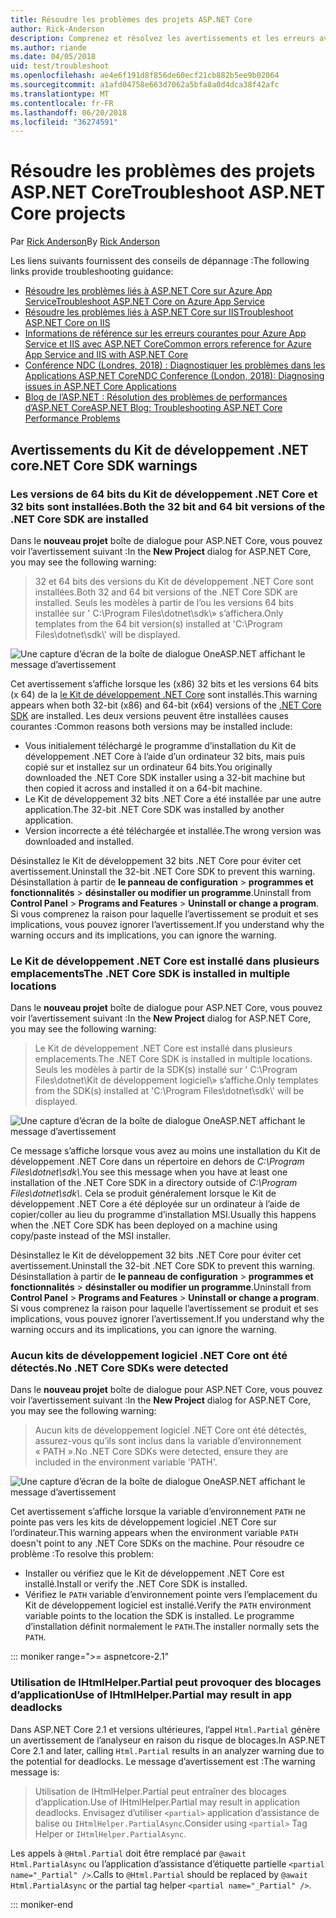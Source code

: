 ```yaml
---
title: Résoudre les problèmes des projets ASP.NET Core
author: Rick-Anderson
description: Comprenez et résolvez les avertissements et les erreurs avec les projets ASP.NET Core.
ms.author: riande
ms.date: 04/05/2018
uid: test/troubleshoot
ms.openlocfilehash: ae4e6f191d8f856de60ecf21cb882b5ee9b02064
ms.sourcegitcommit: a1afd04758e663d7062a5bfa8a0d4dca38f42afc
ms.translationtype: MT
ms.contentlocale: fr-FR
ms.lasthandoff: 06/20/2018
ms.locfileid: "36274591"
---
```

# <a name="troubleshoot-aspnet-core-projects"></a><span data-ttu-id="54e7d-103">Résoudre les problèmes des projets ASP.NET Core</span><span class="sxs-lookup"><span data-stu-id="54e7d-103">Troubleshoot ASP.NET Core projects</span></span>

<span data-ttu-id="54e7d-104">Par [Rick Anderson](https://twitter.com/RickAndMSFT)</span><span class="sxs-lookup"><span data-stu-id="54e7d-104">By [Rick Anderson](https://twitter.com/RickAndMSFT)</span></span>

<span data-ttu-id="54e7d-105">Les liens suivants fournissent des conseils de dépannage :</span><span class="sxs-lookup"><span data-stu-id="54e7d-105">The following links provide troubleshooting guidance:</span></span>

* [<span data-ttu-id="54e7d-106">Résoudre les problèmes liés à ASP.NET Core sur Azure App Service</span><span class="sxs-lookup"><span data-stu-id="54e7d-106">Troubleshoot ASP.NET Core on Azure App Service</span></span>](xref:host-and-deploy/azure-apps/troubleshoot)
* [<span data-ttu-id="54e7d-107">Résoudre les problèmes liés à ASP.NET Core sur IIS</span><span class="sxs-lookup"><span data-stu-id="54e7d-107">Troubleshoot ASP.NET Core on IIS</span></span>](xref:host-and-deploy/iis/troubleshoot)
* [<span data-ttu-id="54e7d-108">Informations de référence sur les erreurs courantes pour Azure App Service et IIS avec ASP.NET Core</span><span class="sxs-lookup"><span data-stu-id="54e7d-108">Common errors reference for Azure App Service and IIS with ASP.NET Core</span></span>](xref:host-and-deploy/azure-iis-errors-reference)
* [<span data-ttu-id="54e7d-109">Conférence NDC (Londres, 2018) : Diagnostiquer les problèmes dans les Applications ASP.NET Core</span><span class="sxs-lookup"><span data-stu-id="54e7d-109">NDC Conference (London, 2018): Diagnosing issues in ASP.NET Core Applications</span></span>](https://www.youtube.com/watch?v=RYI0DHoIVaA)
* [<span data-ttu-id="54e7d-110">Blog de l’ASP.NET : Résolution des problèmes de performances d’ASP.NET Core</span><span class="sxs-lookup"><span data-stu-id="54e7d-110">ASP.NET Blog: Troubleshooting ASP.NET Core Performance Problems</span></span>](https://blogs.msdn.microsoft.com/webdev/2018/05/23/asp-net-core-performance-improvements/)

## <a name="net-core-sdk-warnings"></a><span data-ttu-id="54e7d-111">Avertissements du Kit de développement .NET core</span><span class="sxs-lookup"><span data-stu-id="54e7d-111">.NET Core SDK warnings</span></span>

### <a name="both-the-32-bit-and-64-bit-versions-of-the-net-core-sdk-are-installed"></a><span data-ttu-id="54e7d-112">Les versions de 64 bits du Kit de développement .NET Core et 32 bits sont installées.</span><span class="sxs-lookup"><span data-stu-id="54e7d-112">Both the 32 bit and 64 bit versions of the .NET Core SDK are installed</span></span>

<span data-ttu-id="54e7d-113">Dans le **nouveau projet** boîte de dialogue pour ASP.NET Core, vous pouvez voir l’avertissement suivant :</span><span class="sxs-lookup"><span data-stu-id="54e7d-113">In the **New Project** dialog for ASP.NET Core, you may see the following warning:</span></span>

> <span data-ttu-id="54e7d-114">32 et 64 bits des versions du Kit de développement .NET Core sont installées.</span><span class="sxs-lookup"><span data-stu-id="54e7d-114">Both 32 and 64 bit versions of the .NET Core SDK are installed.</span></span> <span data-ttu-id="54e7d-115">Seuls les modèles à partir de l’ou les versions 64 bits installée sur ' C:\\Program Files\\dotnet\\sdk\\» s’affichera.</span><span class="sxs-lookup"><span data-stu-id="54e7d-115">Only templates from the 64 bit version(s) installed at 'C:\\Program Files\\dotnet\\sdk\\' will be displayed.</span></span>

![Une capture d’écran de la boîte de dialogue OneASP.NET affichant le message d’avertissement](troubleshoot/_static/both32and64bit.png)

<span data-ttu-id="54e7d-117">Cet avertissement s’affiche lorsque les (x86) 32 bits et les versions 64 bits (x 64) de la [le Kit de développement .NET Core](https://www.microsoft.com/net/download/all) sont installés.</span><span class="sxs-lookup"><span data-stu-id="54e7d-117">This warning appears when both 32-bit (x86) and 64-bit (x64) versions of the [.NET Core SDK](https://www.microsoft.com/net/download/all) are installed.</span></span> <span data-ttu-id="54e7d-118">Les deux versions peuvent être installées causes courantes :</span><span class="sxs-lookup"><span data-stu-id="54e7d-118">Common reasons both versions may be installed include:</span></span>

* <span data-ttu-id="54e7d-119">Vous initialement téléchargé le programme d’installation du Kit de développement .NET Core à l’aide d’un ordinateur 32 bits, mais puis copié sur et installez sur un ordinateur 64 bits.</span><span class="sxs-lookup"><span data-stu-id="54e7d-119">You originally downloaded the .NET Core SDK installer using a 32-bit machine but then copied it across and installed it on a 64-bit machine.</span></span>
* <span data-ttu-id="54e7d-120">Le Kit de développement 32 bits .NET Core a été installée par une autre application.</span><span class="sxs-lookup"><span data-stu-id="54e7d-120">The 32-bit .NET Core SDK was installed by another application.</span></span>
* <span data-ttu-id="54e7d-121">Version incorrecte a été téléchargée et installée.</span><span class="sxs-lookup"><span data-stu-id="54e7d-121">The wrong version was downloaded and installed.</span></span>

<span data-ttu-id="54e7d-122">Désinstallez le Kit de développement 32 bits .NET Core pour éviter cet avertissement.</span><span class="sxs-lookup"><span data-stu-id="54e7d-122">Uninstall the 32-bit .NET Core SDK to prevent this warning.</span></span> <span data-ttu-id="54e7d-123">Désinstallation à partir de **le panneau de configuration** > **programmes et fonctionnalités** > **désinstaller ou modifier un programme**.</span><span class="sxs-lookup"><span data-stu-id="54e7d-123">Uninstall from **Control Panel** > **Programs and Features** > **Uninstall or change a program**.</span></span> <span data-ttu-id="54e7d-124">Si vous comprenez la raison pour laquelle l’avertissement se produit et ses implications, vous pouvez ignorer l’avertissement.</span><span class="sxs-lookup"><span data-stu-id="54e7d-124">If you understand why the warning occurs and its implications, you can ignore the warning.</span></span>

### <a name="the-net-core-sdk-is-installed-in-multiple-locations"></a><span data-ttu-id="54e7d-125">Le Kit de développement .NET Core est installé dans plusieurs emplacements</span><span class="sxs-lookup"><span data-stu-id="54e7d-125">The .NET Core SDK is installed in multiple locations</span></span>

<span data-ttu-id="54e7d-126">Dans le **nouveau projet** boîte de dialogue pour ASP.NET Core, vous pouvez voir l’avertissement suivant :</span><span class="sxs-lookup"><span data-stu-id="54e7d-126">In the **New Project** dialog for ASP.NET Core, you may see the following warning:</span></span>

> <span data-ttu-id="54e7d-127">Le Kit de développement .NET Core est installé dans plusieurs emplacements.</span><span class="sxs-lookup"><span data-stu-id="54e7d-127">The .NET Core SDK is installed in multiple locations.</span></span> <span data-ttu-id="54e7d-128">Seuls les modèles à partir de la SDK(s) installé sur ' C:\\Program Files\\dotnet\\Kit de développement logiciel\\» s’affiche.</span><span class="sxs-lookup"><span data-stu-id="54e7d-128">Only templates from the SDK(s) installed at 'C:\\Program Files\\dotnet\\sdk\\' will be displayed.</span></span>

![Une capture d’écran de la boîte de dialogue OneASP.NET affichant le message d’avertissement](troubleshoot/_static/multiplelocations.png)

<span data-ttu-id="54e7d-130">Ce message s’affiche lorsque vous avez au moins une installation du Kit de développement .NET Core dans un répertoire en dehors de *C:\\Program Files\\dotnet\\sdk\\*.</span><span class="sxs-lookup"><span data-stu-id="54e7d-130">You see this message when you have at least one installation of the .NET Core SDK in a directory outside of *C:\\Program Files\\dotnet\\sdk\\*.</span></span> <span data-ttu-id="54e7d-131">Cela se produit généralement lorsque le Kit de développement .NET Core a été déployée sur un ordinateur à l’aide de copier/coller au lieu du programme d’installation MSI.</span><span class="sxs-lookup"><span data-stu-id="54e7d-131">Usually this happens when the .NET Core SDK has been deployed on a machine using copy/paste instead of the MSI installer.</span></span>

<span data-ttu-id="54e7d-132">Désinstallez le Kit de développement 32 bits .NET Core pour éviter cet avertissement.</span><span class="sxs-lookup"><span data-stu-id="54e7d-132">Uninstall the 32-bit .NET Core SDK to prevent this warning.</span></span> <span data-ttu-id="54e7d-133">Désinstallation à partir de **le panneau de configuration** > **programmes et fonctionnalités** > **désinstaller ou modifier un programme**.</span><span class="sxs-lookup"><span data-stu-id="54e7d-133">Uninstall from **Control Panel** > **Programs and Features** > **Uninstall or change a program**.</span></span> <span data-ttu-id="54e7d-134">Si vous comprenez la raison pour laquelle l’avertissement se produit et ses implications, vous pouvez ignorer l’avertissement.</span><span class="sxs-lookup"><span data-stu-id="54e7d-134">If you understand why the warning occurs and its implications, you can ignore the warning.</span></span>

### <a name="no-net-core-sdks-were-detected"></a><span data-ttu-id="54e7d-135">Aucun kits de développement logiciel .NET Core ont été détectés.</span><span class="sxs-lookup"><span data-stu-id="54e7d-135">No .NET Core SDKs were detected</span></span>

<span data-ttu-id="54e7d-136">Dans le **nouveau projet** boîte de dialogue pour ASP.NET Core, vous pouvez voir l’avertissement suivant :</span><span class="sxs-lookup"><span data-stu-id="54e7d-136">In the **New Project** dialog for ASP.NET Core, you may see the following warning:</span></span>

> <span data-ttu-id="54e7d-137">Aucun kits de développement logiciel .NET Core ont été détectés, assurez-vous qu’ils sont inclus dans la variable d’environnement « PATH ».</span><span class="sxs-lookup"><span data-stu-id="54e7d-137">No .NET Core SDKs were detected, ensure they are included in the environment variable 'PATH'.</span></span>

![Une capture d’écran de la boîte de dialogue OneASP.NET affichant le message d’avertissement](troubleshoot/_static/NoNetCore.png)

<span data-ttu-id="54e7d-139">Cet avertissement s’affiche lorsque la variable d’environnement `PATH` ne pointe pas vers les kits de développement logiciel .NET Core sur l’ordinateur.</span><span class="sxs-lookup"><span data-stu-id="54e7d-139">This warning appears when the environment variable `PATH` doesn't point to any .NET Core SDKs on the machine.</span></span> <span data-ttu-id="54e7d-140">Pour résoudre ce problème :</span><span class="sxs-lookup"><span data-stu-id="54e7d-140">To resolve this problem:</span></span>

* <span data-ttu-id="54e7d-141">Installer ou vérifiez que le Kit de développement .NET Core est installé.</span><span class="sxs-lookup"><span data-stu-id="54e7d-141">Install or verify the .NET Core SDK is installed.</span></span>
* <span data-ttu-id="54e7d-142">Vérifiez le `PATH` variable d’environnement pointe vers l’emplacement du Kit de développement logiciel est installé.</span><span class="sxs-lookup"><span data-stu-id="54e7d-142">Verify the `PATH` environment variable points to the location the SDK is installed.</span></span> <span data-ttu-id="54e7d-143">Le programme d’installation définit normalement le `PATH`.</span><span class="sxs-lookup"><span data-stu-id="54e7d-143">The installer normally sets the `PATH`.</span></span>

::: moniker range=">= aspnetcore-2.1"

### <a name="use-of-ihtmlhelperpartial-may-result-in-app-deadlocks"></a><span data-ttu-id="54e7d-144">Utilisation de IHtmlHelper.Partial peut provoquer des blocages d’application</span><span class="sxs-lookup"><span data-stu-id="54e7d-144">Use of IHtmlHelper.Partial may result in app deadlocks</span></span>

<span data-ttu-id="54e7d-145">Dans ASP.NET Core 2.1 et versions ultérieures, l’appel `Html.Partial` génère un avertissement de l’analyseur en raison du risque de blocages.</span><span class="sxs-lookup"><span data-stu-id="54e7d-145">In ASP.NET Core 2.1 and later, calling `Html.Partial` results in an analyzer warning due to the potential for deadlocks.</span></span> <span data-ttu-id="54e7d-146">Le message d’avertissement est :</span><span class="sxs-lookup"><span data-stu-id="54e7d-146">The warning message is:</span></span>

> <span data-ttu-id="54e7d-147">Utilisation de IHtmlHelper.Partial peut entraîner des blocages d’application.</span><span class="sxs-lookup"><span data-stu-id="54e7d-147">Use of IHtmlHelper.Partial may result in application deadlocks.</span></span> <span data-ttu-id="54e7d-148">Envisagez d’utiliser `<partial>` application d’assistance de balise ou `IHtmlHelper.PartialAsync`.</span><span class="sxs-lookup"><span data-stu-id="54e7d-148">Consider using `<partial>` Tag Helper or `IHtmlHelper.PartialAsync`.</span></span>

<span data-ttu-id="54e7d-149">Les appels à `@Html.Partial` doit être remplacé par `@await Html.PartialAsync` ou l’application d’assistance d’étiquette partielle `<partial name="_Partial" />`.</span><span class="sxs-lookup"><span data-stu-id="54e7d-149">Calls to `@Html.Partial` should be replaced by `@await Html.PartialAsync` or the partial tag helper `<partial name="_Partial" />`.</span></span>

::: moniker-end
